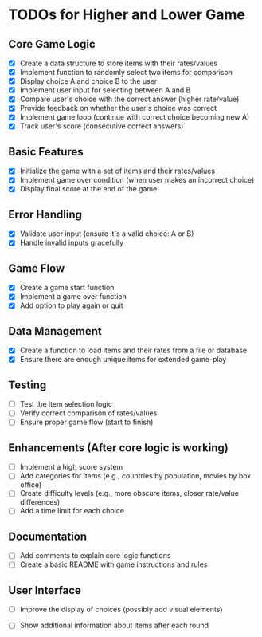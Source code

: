 # TODOs for Higher and Lower Game

## Core Game Logic
- [x] Create a data structure to store items with their rates/values
- [x] Implement function to randomly select two items for comparison
- [x] Display choice A and choice B to the user
- [x] Implement user input for selecting between A and B
- [x] Compare user's choice with the correct answer (higher rate/value)
- [x] Provide feedback on whether the user's choice was correct
- [x] Implement game loop (continue with correct choice becoming new A)
- [x] Track user's score (consecutive correct answers)

## Basic Features
- [x] Initialize the game with a set of items and their rates/values
- [x] Implement game over condition (when user makes an incorrect choice)
- [x] Display final score at the end of the game

## Error Handling
- [x] Validate user input (ensure it's a valid choice: A or B)
- [x] Handle invalid inputs gracefully

## Game Flow
- [x] Create a game start function
- [x] Implement a game over function
- [x] Add option to play again or quit

## Data Management
- [x] Create a function to load items and their rates from a file or database
- [x] Ensure there are enough unique items for extended game-play

## Testing
- [ ] Test the item selection logic
- [ ] Verify correct comparison of rates/values
- [ ] Ensure proper game flow (start to finish)

## Enhancements (After core logic is working)
- [ ] Implement a high score system
- [ ] Add categories for items (e.g., countries by population, movies by box office)
- [ ] Create difficulty levels (e.g., more obscure items, closer rate/value differences)
- [ ] Add a time limit for each choice

## Documentation
- [ ] Add comments to explain core logic functions
- [ ] Create a basic README with game instructions and rules

## User Interface
- [ ] Improve the display of choices (possibly add visual elements)
- [ ] Show additional information about items after each round


